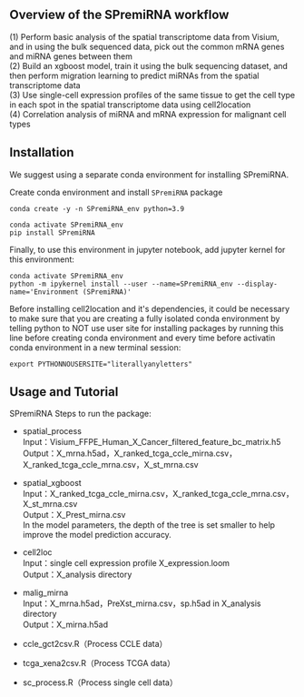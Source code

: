 ## Overview of the SPremiRNA workflow
(1) Perform basic analysis of the spatial transcriptome data from Visium, and in using the bulk sequenced data, pick out the common mRNA genes and miRNA genes between them  
(2) Build an xgboost model, train it using the bulk sequencing dataset, and then perform migration learning to predict miRNAs from the spatial transcriptome data  
(3) Use single-cell expression profiles of the same tissue to get the cell type in each spot in the spatial transcriptome data using cell2location  
(4) Correlation analysis of miRNA and mRNA expression for malignant cell types  
## Installation

We suggest using a separate conda environment for installing SPremiRNA.  

Create conda environment and install `SPremiRNA` package  

```shell
conda create -y -n SPremiRNA_env python=3.9

conda activate SPremiRNA_env
pip install SPremiRNA
```

Finally, to use this environment in jupyter notebook, add jupyter kernel for this environment:

```shell
conda activate SPremiRNA_env
python -m ipykernel install --user --name=SPremiRNA_env --display-name='Environment (SPremiRNA)'
```
Before installing cell2location and it's dependencies, it could be necessary to make sure that you are creating a fully isolated conda environment by telling python to NOT use user site for installing packages by running this line before creating conda environment and every time before activatin conda environment in a new terminal session:

```shell
export PYTHONNOUSERSITE="literallyanyletters"
```

## Usage and Tutorial
SPremiRNA Steps to run the package:  
- spatial_process  
Input：Visium_FFPE_Human_X_Cancer_filtered_feature_bc_matrix.h5  
Output：X_mrna.h5ad，X_ranked_tcga_ccle_mirna.csv，X_ranked_tcga_ccle_mrna.csv，X_st_mrna.csv
 
- spatial_xgboost   
Input：X_ranked_tcga_ccle_mirna.csv，X_ranked_tcga_ccle_mrna.csv，X_st_mrna.csv  
Output：X_Prest_mirna.csv  
In the model parameters, the depth of the tree is set smaller to help improve the model prediction accuracy.

- cell2loc   
Input：single cell expression profile X_expression.loom  
Output：X_analysis directory  

- malig_mirna   
Input：X_mrna.h5ad，PreXst_mirna.csv，sp.h5ad in X_analysis directory  
Output：X_mirna.h5ad  

- ccle_gct2csv.R（Process CCLE data）  
- tcga_xena2csv.R（Process TCGA data）  
- sc_process.R（Process single cell data）  
